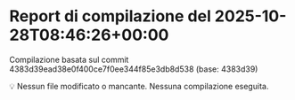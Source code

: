 # Report di compilazione del 2025-10-28T08:46:26+00:00

Compilazione basata sul commit 4383d39ead38e0f400ce7f0ee344f85e3db8d538 (base: 4383d39)

💡 Nessun file modificato o mancante. Nessuna compilazione eseguita.
